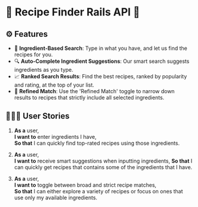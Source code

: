 # 🚀 Recipe Finder Rails API 🚀

## ⚙️ Features

- 🥄 **Ingredient-Based Search**: Type in what you have, and let us find the recipes for you.
- 🔍 **Auto-Complete Ingredient Suggestions**: Our smart search suggests ingredients as you type.
- 📈 **Ranked Search Results**: Find the best recipes, ranked by popularity and rating, at the top of your list.
- 🔄 **Refined Match**: Use the 'Refined Match' toggle to narrow down results to recipes that strictly include all selected ingredients.

## 👨🏻‍🔬 User Stories

1. **As a** user,  
   **I want to** enter ingredients I have,  
   **So that** I can quickly find top-rated recipes using those ingredients.

2. **As a** user,  
   **I want to** receive smart suggestions when inputting ingredients, 
   **So that** I can quickly get recipes that contains some of the ingredients that I have.

3. **As a** user,  
   **I want to** toggle between broad and strict recipe matches,  
   **So that** I can either explore a variety of recipes or focus on ones that use only my available ingredients.